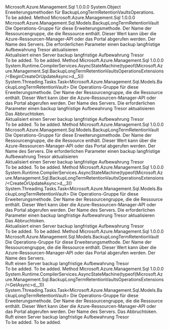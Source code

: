 <Type Name="BackupLongTermRetentionVaultsOperationsExtensions" FullName="Microsoft.Azure.Management.Sql.BackupLongTermRetentionVaultsOperationsExtensions">
  <TypeSignature Language="C#" Value="public static class BackupLongTermRetentionVaultsOperationsExtensions" />
  <TypeSignature Language="ILAsm" Value=".class public auto ansi abstract sealed beforefieldinit BackupLongTermRetentionVaultsOperationsExtensions extends System.Object" />
  <TypeSignature Language="DocId" Value="T:Microsoft.Azure.Management.Sql.BackupLongTermRetentionVaultsOperationsExtensions" />
  <TypeSignature Language="VB.NET" Value="Public Module BackupLongTermRetentionVaultsOperationsExtensions" />
  <TypeSignature Language="F#" Value="type BackupLongTermRetentionVaultsOperationsExtensions = class" />
  <AssemblyInfo>
    <AssemblyName>Microsoft.Azure.Management.Sql</AssemblyName>
    <AssemblyVersion>1.0.0.0</AssemblyVersion>
  </AssemblyInfo>
  <Base>
    <BaseTypeName>System.Object</BaseTypeName>
  </Base>
  <Interfaces />
  <Docs>
    <summary>
            Erweiterungsmethoden für BackupLongTermRetentionVaultsOperations.
            </summary>
    <remarks>To be added.</remarks>
  </Docs>
  <Members>
    <Member MemberName="BeginCreateOrUpdate">
      <MemberSignature Language="C#" Value="public static Microsoft.Azure.Management.Sql.Models.BackupLongTermRetentionVault BeginCreateOrUpdate (this Microsoft.Azure.Management.Sql.IBackupLongTermRetentionVaultsOperations operations, string resourceGroupName, string serverName, Microsoft.Azure.Management.Sql.Models.BackupLongTermRetentionVault parameters);" />
      <MemberSignature Language="ILAsm" Value=".method public static hidebysig class Microsoft.Azure.Management.Sql.Models.BackupLongTermRetentionVault BeginCreateOrUpdate(class Microsoft.Azure.Management.Sql.IBackupLongTermRetentionVaultsOperations operations, string resourceGroupName, string serverName, class Microsoft.Azure.Management.Sql.Models.BackupLongTermRetentionVault parameters) cil managed" />
      <MemberSignature Language="DocId" Value="M:Microsoft.Azure.Management.Sql.BackupLongTermRetentionVaultsOperationsExtensions.BeginCreateOrUpdate(Microsoft.Azure.Management.Sql.IBackupLongTermRetentionVaultsOperations,System.String,System.String,Microsoft.Azure.Management.Sql.Models.BackupLongTermRetentionVault)" />
      <MemberSignature Language="VB.NET" Value="&lt;Extension()&gt;&#xA;Public Function BeginCreateOrUpdate (operations As IBackupLongTermRetentionVaultsOperations, resourceGroupName As String, serverName As String, parameters As BackupLongTermRetentionVault) As BackupLongTermRetentionVault" />
      <MemberSignature Language="F#" Value="static member BeginCreateOrUpdate : Microsoft.Azure.Management.Sql.IBackupLongTermRetentionVaultsOperations * string * string * Microsoft.Azure.Management.Sql.Models.BackupLongTermRetentionVault -&gt; Microsoft.Azure.Management.Sql.Models.BackupLongTermRetentionVault" Usage="Microsoft.Azure.Management.Sql.BackupLongTermRetentionVaultsOperationsExtensions.BeginCreateOrUpdate (operations, resourceGroupName, serverName, parameters)" />
      <MemberType>Method</MemberType>
      <AssemblyInfo>
        <AssemblyName>Microsoft.Azure.Management.Sql</AssemblyName>
        <AssemblyVersion>1.0.0.0</AssemblyVersion>
      </AssemblyInfo>
      <ReturnValue>
        <ReturnType>Microsoft.Azure.Management.Sql.Models.BackupLongTermRetentionVault</ReturnType>
      </ReturnValue>
      <Parameters>
        <Parameter Name="operations" Type="Microsoft.Azure.Management.Sql.IBackupLongTermRetentionVaultsOperations" RefType="this" />
        <Parameter Name="resourceGroupName" Type="System.String" />
        <Parameter Name="serverName" Type="System.String" />
        <Parameter Name="parameters" Type="Microsoft.Azure.Management.Sql.Models.BackupLongTermRetentionVault" />
      </Parameters>
      <Docs>
        <param name="operations">
            Die Operations-Gruppe für diese Erweiterungsmethode.
            </param>
        <param name="resourceGroupName">
            Der Name der Ressourcengruppe, die die Ressource enthält. Dieser Wert kann über die Azure-Ressourcen-Manager-API oder das Portal abgerufen werden.
            </param>
        <param name="serverName">
            Der Name des Servers.
            </param>
        <param name="parameters">
            Die erforderlichen Parameter einen backup langfristige Aufbewahrung Tresor aktualisieren
            </param>
        <summary>
            Aktualisiert einen Server backup langfristige Aufbewahrung Tresor
            </summary>
        <returns>To be added.</returns>
        <remarks>To be added.</remarks>
      </Docs>
    </Member>
    <Member MemberName="BeginCreateOrUpdateAsync">
      <MemberSignature Language="C#" Value="public static System.Threading.Tasks.Task&lt;Microsoft.Azure.Management.Sql.Models.BackupLongTermRetentionVault&gt; BeginCreateOrUpdateAsync (this Microsoft.Azure.Management.Sql.IBackupLongTermRetentionVaultsOperations operations, string resourceGroupName, string serverName, Microsoft.Azure.Management.Sql.Models.BackupLongTermRetentionVault parameters, System.Threading.CancellationToken cancellationToken = null);" />
      <MemberSignature Language="ILAsm" Value=".method public static hidebysig class System.Threading.Tasks.Task`1&lt;class Microsoft.Azure.Management.Sql.Models.BackupLongTermRetentionVault&gt; BeginCreateOrUpdateAsync(class Microsoft.Azure.Management.Sql.IBackupLongTermRetentionVaultsOperations operations, string resourceGroupName, string serverName, class Microsoft.Azure.Management.Sql.Models.BackupLongTermRetentionVault parameters, valuetype System.Threading.CancellationToken cancellationToken) cil managed" />
      <MemberSignature Language="DocId" Value="M:Microsoft.Azure.Management.Sql.BackupLongTermRetentionVaultsOperationsExtensions.BeginCreateOrUpdateAsync(Microsoft.Azure.Management.Sql.IBackupLongTermRetentionVaultsOperations,System.String,System.String,Microsoft.Azure.Management.Sql.Models.BackupLongTermRetentionVault,System.Threading.CancellationToken)" />
      <MemberSignature Language="F#" Value="static member BeginCreateOrUpdateAsync : Microsoft.Azure.Management.Sql.IBackupLongTermRetentionVaultsOperations * string * string * Microsoft.Azure.Management.Sql.Models.BackupLongTermRetentionVault * System.Threading.CancellationToken -&gt; System.Threading.Tasks.Task&lt;Microsoft.Azure.Management.Sql.Models.BackupLongTermRetentionVault&gt;" Usage="Microsoft.Azure.Management.Sql.BackupLongTermRetentionVaultsOperationsExtensions.BeginCreateOrUpdateAsync (operations, resourceGroupName, serverName, parameters, cancellationToken)" />
      <MemberType>Method</MemberType>
      <AssemblyInfo>
        <AssemblyName>Microsoft.Azure.Management.Sql</AssemblyName>
        <AssemblyVersion>1.0.0.0</AssemblyVersion>
      </AssemblyInfo>
      <Attributes>
        <Attribute>
          <AttributeName>System.Runtime.CompilerServices.AsyncStateMachine(typeof(Microsoft.Azure.Management.Sql.BackupLongTermRetentionVaultsOperationsExtensions/&lt;BeginCreateOrUpdateAsync&gt;d__5))</AttributeName>
        </Attribute>
      </Attributes>
      <ReturnValue>
        <ReturnType>System.Threading.Tasks.Task&lt;Microsoft.Azure.Management.Sql.Models.BackupLongTermRetentionVault&gt;</ReturnType>
      </ReturnValue>
      <Parameters>
        <Parameter Name="operations" Type="Microsoft.Azure.Management.Sql.IBackupLongTermRetentionVaultsOperations" RefType="this" />
        <Parameter Name="resourceGroupName" Type="System.String" />
        <Parameter Name="serverName" Type="System.String" />
        <Parameter Name="parameters" Type="Microsoft.Azure.Management.Sql.Models.BackupLongTermRetentionVault" />
        <Parameter Name="cancellationToken" Type="System.Threading.CancellationToken" />
      </Parameters>
      <Docs>
        <param name="operations">
            Die Operations-Gruppe für diese Erweiterungsmethode.
            </param>
        <param name="resourceGroupName">
            Der Name der Ressourcengruppe, die die Ressource enthält. Dieser Wert kann über die Azure-Ressourcen-Manager-API oder das Portal abgerufen werden.
            </param>
        <param name="serverName">
            Der Name des Servers.
            </param>
        <param name="parameters">
            Die erforderlichen Parameter einen backup langfristige Aufbewahrung Tresor aktualisieren
            </param>
        <param name="cancellationToken">
            Das Abbruchtoken.
            </param>
        <summary>
            Aktualisiert einen Server backup langfristige Aufbewahrung Tresor
            </summary>
        <returns>To be added.</returns>
        <remarks>To be added.</remarks>
      </Docs>
    </Member>
    <Member MemberName="CreateOrUpdate">
      <MemberSignature Language="C#" Value="public static Microsoft.Azure.Management.Sql.Models.BackupLongTermRetentionVault CreateOrUpdate (this Microsoft.Azure.Management.Sql.IBackupLongTermRetentionVaultsOperations operations, string resourceGroupName, string serverName, Microsoft.Azure.Management.Sql.Models.BackupLongTermRetentionVault parameters);" />
      <MemberSignature Language="ILAsm" Value=".method public static hidebysig class Microsoft.Azure.Management.Sql.Models.BackupLongTermRetentionVault CreateOrUpdate(class Microsoft.Azure.Management.Sql.IBackupLongTermRetentionVaultsOperations operations, string resourceGroupName, string serverName, class Microsoft.Azure.Management.Sql.Models.BackupLongTermRetentionVault parameters) cil managed" />
      <MemberSignature Language="DocId" Value="M:Microsoft.Azure.Management.Sql.BackupLongTermRetentionVaultsOperationsExtensions.CreateOrUpdate(Microsoft.Azure.Management.Sql.IBackupLongTermRetentionVaultsOperations,System.String,System.String,Microsoft.Azure.Management.Sql.Models.BackupLongTermRetentionVault)" />
      <MemberSignature Language="VB.NET" Value="&lt;Extension()&gt;&#xA;Public Function CreateOrUpdate (operations As IBackupLongTermRetentionVaultsOperations, resourceGroupName As String, serverName As String, parameters As BackupLongTermRetentionVault) As BackupLongTermRetentionVault" />
      <MemberSignature Language="F#" Value="static member CreateOrUpdate : Microsoft.Azure.Management.Sql.IBackupLongTermRetentionVaultsOperations * string * string * Microsoft.Azure.Management.Sql.Models.BackupLongTermRetentionVault -&gt; Microsoft.Azure.Management.Sql.Models.BackupLongTermRetentionVault" Usage="Microsoft.Azure.Management.Sql.BackupLongTermRetentionVaultsOperationsExtensions.CreateOrUpdate (operations, resourceGroupName, serverName, parameters)" />
      <MemberType>Method</MemberType>
      <AssemblyInfo>
        <AssemblyName>Microsoft.Azure.Management.Sql</AssemblyName>
        <AssemblyVersion>1.0.0.0</AssemblyVersion>
      </AssemblyInfo>
      <ReturnValue>
        <ReturnType>Microsoft.Azure.Management.Sql.Models.BackupLongTermRetentionVault</ReturnType>
      </ReturnValue>
      <Parameters>
        <Parameter Name="operations" Type="Microsoft.Azure.Management.Sql.IBackupLongTermRetentionVaultsOperations" RefType="this" />
        <Parameter Name="resourceGroupName" Type="System.String" />
        <Parameter Name="serverName" Type="System.String" />
        <Parameter Name="parameters" Type="Microsoft.Azure.Management.Sql.Models.BackupLongTermRetentionVault" />
      </Parameters>
      <Docs>
        <param name="operations">
            Die Operations-Gruppe für diese Erweiterungsmethode.
            </param>
        <param name="resourceGroupName">
            Der Name der Ressourcengruppe, die die Ressource enthält. Dieser Wert kann über die Azure-Ressourcen-Manager-API oder das Portal abgerufen werden.
            </param>
        <param name="serverName">
            Der Name des Servers.
            </param>
        <param name="parameters">
            Die erforderlichen Parameter einen backup langfristige Aufbewahrung Tresor aktualisieren
            </param>
        <summary>
            Aktualisiert einen Server backup langfristige Aufbewahrung Tresor
            </summary>
        <returns>To be added.</returns>
        <remarks>To be added.</remarks>
      </Docs>
    </Member>
    <Member MemberName="CreateOrUpdateAsync">
      <MemberSignature Language="C#" Value="public static System.Threading.Tasks.Task&lt;Microsoft.Azure.Management.Sql.Models.BackupLongTermRetentionVault&gt; CreateOrUpdateAsync (this Microsoft.Azure.Management.Sql.IBackupLongTermRetentionVaultsOperations operations, string resourceGroupName, string serverName, Microsoft.Azure.Management.Sql.Models.BackupLongTermRetentionVault parameters, System.Threading.CancellationToken cancellationToken = null);" />
      <MemberSignature Language="ILAsm" Value=".method public static hidebysig class System.Threading.Tasks.Task`1&lt;class Microsoft.Azure.Management.Sql.Models.BackupLongTermRetentionVault&gt; CreateOrUpdateAsync(class Microsoft.Azure.Management.Sql.IBackupLongTermRetentionVaultsOperations operations, string resourceGroupName, string serverName, class Microsoft.Azure.Management.Sql.Models.BackupLongTermRetentionVault parameters, valuetype System.Threading.CancellationToken cancellationToken) cil managed" />
      <MemberSignature Language="DocId" Value="M:Microsoft.Azure.Management.Sql.BackupLongTermRetentionVaultsOperationsExtensions.CreateOrUpdateAsync(Microsoft.Azure.Management.Sql.IBackupLongTermRetentionVaultsOperations,System.String,System.String,Microsoft.Azure.Management.Sql.Models.BackupLongTermRetentionVault,System.Threading.CancellationToken)" />
      <MemberSignature Language="F#" Value="static member CreateOrUpdateAsync : Microsoft.Azure.Management.Sql.IBackupLongTermRetentionVaultsOperations * string * string * Microsoft.Azure.Management.Sql.Models.BackupLongTermRetentionVault * System.Threading.CancellationToken -&gt; System.Threading.Tasks.Task&lt;Microsoft.Azure.Management.Sql.Models.BackupLongTermRetentionVault&gt;" Usage="Microsoft.Azure.Management.Sql.BackupLongTermRetentionVaultsOperationsExtensions.CreateOrUpdateAsync (operations, resourceGroupName, serverName, parameters, cancellationToken)" />
      <MemberType>Method</MemberType>
      <AssemblyInfo>
        <AssemblyName>Microsoft.Azure.Management.Sql</AssemblyName>
        <AssemblyVersion>1.0.0.0</AssemblyVersion>
      </AssemblyInfo>
      <Attributes>
        <Attribute>
          <AttributeName>System.Runtime.CompilerServices.AsyncStateMachine(typeof(Microsoft.Azure.Management.Sql.BackupLongTermRetentionVaultsOperationsExtensions/&lt;CreateOrUpdateAsync&gt;d__3))</AttributeName>
        </Attribute>
      </Attributes>
      <ReturnValue>
        <ReturnType>System.Threading.Tasks.Task&lt;Microsoft.Azure.Management.Sql.Models.BackupLongTermRetentionVault&gt;</ReturnType>
      </ReturnValue>
      <Parameters>
        <Parameter Name="operations" Type="Microsoft.Azure.Management.Sql.IBackupLongTermRetentionVaultsOperations" RefType="this" />
        <Parameter Name="resourceGroupName" Type="System.String" />
        <Parameter Name="serverName" Type="System.String" />
        <Parameter Name="parameters" Type="Microsoft.Azure.Management.Sql.Models.BackupLongTermRetentionVault" />
        <Parameter Name="cancellationToken" Type="System.Threading.CancellationToken" />
      </Parameters>
      <Docs>
        <param name="operations">
            Die Operations-Gruppe für diese Erweiterungsmethode.
            </param>
        <param name="resourceGroupName">
            Der Name der Ressourcengruppe, die die Ressource enthält. Dieser Wert kann über die Azure-Ressourcen-Manager-API oder das Portal abgerufen werden.
            </param>
        <param name="serverName">
            Der Name des Servers.
            </param>
        <param name="parameters">
            Die erforderlichen Parameter einen backup langfristige Aufbewahrung Tresor aktualisieren
            </param>
        <param name="cancellationToken">
            Das Abbruchtoken.
            </param>
        <summary>
            Aktualisiert einen Server backup langfristige Aufbewahrung Tresor
            </summary>
        <returns>To be added.</returns>
        <remarks>To be added.</remarks>
      </Docs>
    </Member>
    <Member MemberName="Get">
      <MemberSignature Language="C#" Value="public static Microsoft.Azure.Management.Sql.Models.BackupLongTermRetentionVault Get (this Microsoft.Azure.Management.Sql.IBackupLongTermRetentionVaultsOperations operations, string resourceGroupName, string serverName);" />
      <MemberSignature Language="ILAsm" Value=".method public static hidebysig class Microsoft.Azure.Management.Sql.Models.BackupLongTermRetentionVault Get(class Microsoft.Azure.Management.Sql.IBackupLongTermRetentionVaultsOperations operations, string resourceGroupName, string serverName) cil managed" />
      <MemberSignature Language="DocId" Value="M:Microsoft.Azure.Management.Sql.BackupLongTermRetentionVaultsOperationsExtensions.Get(Microsoft.Azure.Management.Sql.IBackupLongTermRetentionVaultsOperations,System.String,System.String)" />
      <MemberSignature Language="VB.NET" Value="&lt;Extension()&gt;&#xA;Public Function Get (operations As IBackupLongTermRetentionVaultsOperations, resourceGroupName As String, serverName As String) As BackupLongTermRetentionVault" />
      <MemberSignature Language="F#" Value="static member Get : Microsoft.Azure.Management.Sql.IBackupLongTermRetentionVaultsOperations * string * string -&gt; Microsoft.Azure.Management.Sql.Models.BackupLongTermRetentionVault" Usage="Microsoft.Azure.Management.Sql.BackupLongTermRetentionVaultsOperationsExtensions.Get (operations, resourceGroupName, serverName)" />
      <MemberType>Method</MemberType>
      <AssemblyInfo>
        <AssemblyName>Microsoft.Azure.Management.Sql</AssemblyName>
        <AssemblyVersion>1.0.0.0</AssemblyVersion>
      </AssemblyInfo>
      <ReturnValue>
        <ReturnType>Microsoft.Azure.Management.Sql.Models.BackupLongTermRetentionVault</ReturnType>
      </ReturnValue>
      <Parameters>
        <Parameter Name="operations" Type="Microsoft.Azure.Management.Sql.IBackupLongTermRetentionVaultsOperations" RefType="this" />
        <Parameter Name="resourceGroupName" Type="System.String" />
        <Parameter Name="serverName" Type="System.String" />
      </Parameters>
      <Docs>
        <param name="operations">
            Die Operations-Gruppe für diese Erweiterungsmethode.
            </param>
        <param name="resourceGroupName">
            Der Name der Ressourcengruppe, die die Ressource enthält. Dieser Wert kann über die Azure-Ressourcen-Manager-API oder das Portal abgerufen werden.
            </param>
        <param name="serverName">
            Der Name des Servers.
            </param>
        <summary>
            Ruft einen Server backup langfristige Aufbewahrung Tresor
            </summary>
        <returns>To be added.</returns>
        <remarks>To be added.</remarks>
      </Docs>
    </Member>
    <Member MemberName="GetAsync">
      <MemberSignature Language="C#" Value="public static System.Threading.Tasks.Task&lt;Microsoft.Azure.Management.Sql.Models.BackupLongTermRetentionVault&gt; GetAsync (this Microsoft.Azure.Management.Sql.IBackupLongTermRetentionVaultsOperations operations, string resourceGroupName, string serverName, System.Threading.CancellationToken cancellationToken = null);" />
      <MemberSignature Language="ILAsm" Value=".method public static hidebysig class System.Threading.Tasks.Task`1&lt;class Microsoft.Azure.Management.Sql.Models.BackupLongTermRetentionVault&gt; GetAsync(class Microsoft.Azure.Management.Sql.IBackupLongTermRetentionVaultsOperations operations, string resourceGroupName, string serverName, valuetype System.Threading.CancellationToken cancellationToken) cil managed" />
      <MemberSignature Language="DocId" Value="M:Microsoft.Azure.Management.Sql.BackupLongTermRetentionVaultsOperationsExtensions.GetAsync(Microsoft.Azure.Management.Sql.IBackupLongTermRetentionVaultsOperations,System.String,System.String,System.Threading.CancellationToken)" />
      <MemberSignature Language="F#" Value="static member GetAsync : Microsoft.Azure.Management.Sql.IBackupLongTermRetentionVaultsOperations * string * string * System.Threading.CancellationToken -&gt; System.Threading.Tasks.Task&lt;Microsoft.Azure.Management.Sql.Models.BackupLongTermRetentionVault&gt;" Usage="Microsoft.Azure.Management.Sql.BackupLongTermRetentionVaultsOperationsExtensions.GetAsync (operations, resourceGroupName, serverName, cancellationToken)" />
      <MemberType>Method</MemberType>
      <AssemblyInfo>
        <AssemblyName>Microsoft.Azure.Management.Sql</AssemblyName>
        <AssemblyVersion>1.0.0.0</AssemblyVersion>
      </AssemblyInfo>
      <Attributes>
        <Attribute>
          <AttributeName>System.Runtime.CompilerServices.AsyncStateMachine(typeof(Microsoft.Azure.Management.Sql.BackupLongTermRetentionVaultsOperationsExtensions/&lt;GetAsync&gt;d__1))</AttributeName>
        </Attribute>
      </Attributes>
      <ReturnValue>
        <ReturnType>System.Threading.Tasks.Task&lt;Microsoft.Azure.Management.Sql.Models.BackupLongTermRetentionVault&gt;</ReturnType>
      </ReturnValue>
      <Parameters>
        <Parameter Name="operations" Type="Microsoft.Azure.Management.Sql.IBackupLongTermRetentionVaultsOperations" RefType="this" />
        <Parameter Name="resourceGroupName" Type="System.String" />
        <Parameter Name="serverName" Type="System.String" />
        <Parameter Name="cancellationToken" Type="System.Threading.CancellationToken" />
      </Parameters>
      <Docs>
        <param name="operations">
            Die Operations-Gruppe für diese Erweiterungsmethode.
            </param>
        <param name="resourceGroupName">
            Der Name der Ressourcengruppe, die die Ressource enthält. Dieser Wert kann über die Azure-Ressourcen-Manager-API oder das Portal abgerufen werden.
            </param>
        <param name="serverName">
            Der Name des Servers.
            </param>
        <param name="cancellationToken">
            Das Abbruchtoken.
            </param>
        <summary>
            Ruft einen Server backup langfristige Aufbewahrung Tresor
            </summary>
        <returns>To be added.</returns>
        <remarks>To be added.</remarks>
      </Docs>
    </Member>
  </Members>
</Type>